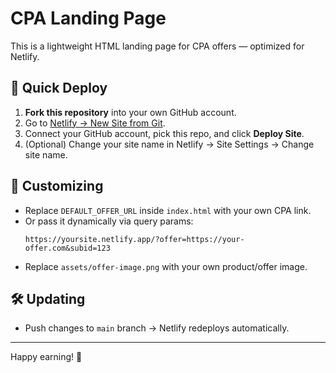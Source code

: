 # CPA Landing Page

This is a lightweight HTML landing page for CPA offers — optimized for Netlify.

## 🚀 Quick Deploy

1. **Fork this repository** into your own GitHub account.
2. Go to [Netlify → New Site from Git](https://app.netlify.com/start).
3. Connect your GitHub account, pick this repo, and click **Deploy Site**.
4. (Optional) Change your site name in Netlify → Site Settings → Change site name.

## 🔧 Customizing

- Replace `DEFAULT_OFFER_URL` inside `index.html` with your own CPA link.
- Or pass it dynamically via query params:
  ```
  https://yoursite.netlify.app/?offer=https://your-offer.com&subid=123
  ```
- Replace `assets/offer-image.png` with your own product/offer image.

## 🛠 Updating

- Push changes to `main` branch → Netlify redeploys automatically.

---
Happy earning! 🚀
